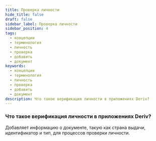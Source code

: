 ```yaml
---
title: Проверка личности
hide_title: false
draft: false
sidebar_label: Проверка личности
sidebar_position: 4
tags:
  - концепции
  - терминология
  - личность
  - проверка
  - добавить
  - документ
keywords:
  - концепции
  - терминология
  - личность
  - проверка
  - добавить
  - документ
description: Что такое верификация личности в приложениях Deriv?
---
```


### Что такое верификация личности в приложениях Deriv?

Добавляет информацию о документе, такую как страна выдачи, идентификатор и тип, для процессов проверки личности.
